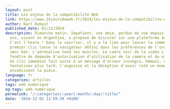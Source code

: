 ```yaml
---
layout: post
title: Les enjeux de la compatibilité Web
link: https://www.24joursdeweb.fr/2024/les-enjeux-de-la-compatibilite-web
author: Karl Dubost
published_date: 01/12/2024
description: Dimanche matin. Impatient, une amie, perdue de vue depuis plus de 10
  ans, vivant en Argentine, a proposé de discuter sur une plateforme en ligne de visioconférence.
  C'est l'heure ! Dans le courrier, il y a le lien pour lancer la communication. Un
  premier clic lance le navigateur défini dans les préférences de l'ordinateur. Le
  cœur bat. L'adrénaline tend les muscles. Le cadre noir de la vidéo s'affiche. Une
  fenêtre de demande d'autorisation d'utilisation de la caméra et du micro apparaît.
  Un clic immédiat fait suite à un message d'erreur incongru. Démuni, et quelques
  tentatives plus tard, l'angoisse et la déception d'avoir raté un moment important
  envahissent la pièce.
language: fr
categories: articles
tags: web numérique
og-tags: web numérique
permalink: "/:categories/:year/:month/:day/:title/"
date: '2024-12-02 11:59:39 +0100'
---
```

